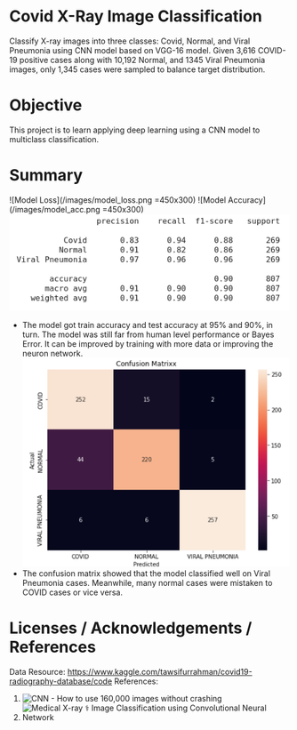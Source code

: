# Covid X-Ray Image Classification
Classify X-ray images into three classes: Covid, Normal, and Viral Pneumonia using CNN model based on VGG-16 model. Given 3,616 COVID-19 positive cases along with 10,192 Normal, and 1345 Viral Pneumonia images, only 1,345 cases were sampled to balance target distribution.

# Objective
This project is to learn applying deep learning using a CNN model to multiclass classification.

# Summary
![Model Loss](/images/model_loss.png =450x300)
![Model Accuracy](/images/model_acc.png =450x300)
![Classification Report](/images/covid-report.png)
- The model got train accuracy and test accuracy at 95% and 90%, in turn. The model was still far from human level performance or Bayes Error. It can be improved by training with more data or improving the neuron network.
![Confusion Matrix](/images/covid-cm.png)
- The confusion matrix showed that the model classified well on Viral Pneumonia cases. Meanwhile, many normal cases were mistaken to COVID cases or vice versa.

# Licenses / Acknowledgements / References
Data Resource: https://www.kaggle.com/tawsifurrahman/covid19-radiography-database/code
References:
1) ![CNN - How to use 160,000 images without crashing](https://www.kaggle.com/vbookshelf/cnn-how-to-use-160-000-images-without-crashing)
2) ![Medical X-ray ⚕️ Image Classification using Convolutional Neural Network](https://towardsdatascience.com/medical-x-ray-%EF%B8%8F-image-classification-using-convolutional-neural-network-9a6d33b1c2a)
